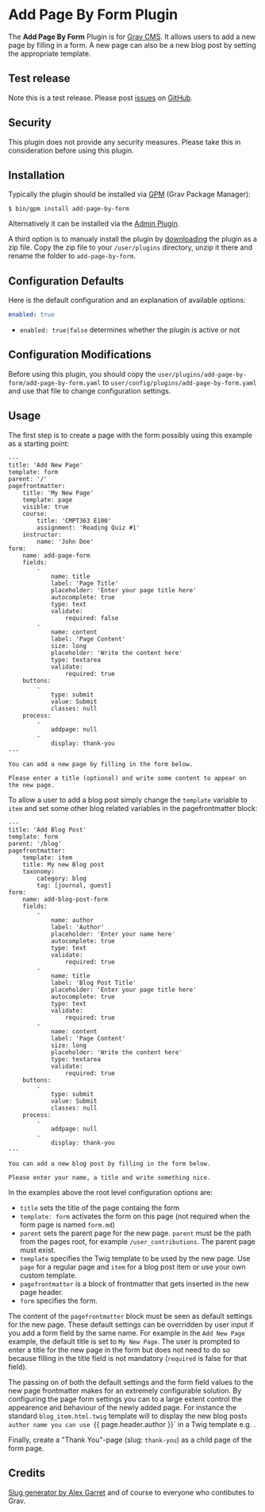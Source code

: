 # Add Page By Form Plugin

The **Add Page By Form** Plugin is for [Grav CMS](http://github.com/getgrav/grav). It allows users to add a new page by filling in a form. A new page can also be a new blog post by setting the appropriate template.

## Test release

Note this is a test release. Please post [issues](https://github.com/bleutzinn/grav-plugin-add-page-by-form/issues) on [GitHub](https://github.com/bleutzinn/grav-plugin-add-page-by-form).

## Security

This plugin does not provide any security measures. Please take this in consideration before using this plugin.

## Installation

Typically the plugin should be installed via [GPM](http://learn.getgrav.org/advanced/grav-gpm) (Grav Package Manager):

```
$ bin/gpm install add-page-by-form
```

Alternatively it can be installed via the [Admin Plugin](http://learn.getgrav.org/admin-panel/plugins).

A third option is to manualy install the plugin by [downloading](https://github.com/bleutzinn/grav-plugin-add-page-by-form/archive/master.zip) the plugin as a zip file. Copy the zip file to your `/user/plugins` directory, unzip it there and rename the folder to `add-page-by-form`.

## Configuration Defaults

Here is the default configuration and an explanation of available options:

```yaml
enabled: true
```
- `enabled: true|false` determines whether the plugin is active or not

## Configuration Modifications

Before using this plugin, you should copy the `user/plugins/add-page-by-form/add-page-by-form.yaml` to `user/config/plugins/add-page-by-form.yaml` and use that file to change configuration settings.

## Usage

The first step is to create a page with the form possibly using this example as a starting point:
```
---
title: 'Add New Page'
template: form
parent: '/'
pagefrontmatter:
    title: 'My New Page'
    template: page
    visible: true
    course:
        title: 'CMPT363 E100'
        assignment: 'Reading Quiz #1'
    instructor:
        name: 'John Doe'
form:
    name: add-page-form
    fields:
        -
            name: title
            label: 'Page Title'
            placeholder: 'Enter your page title here'
            autocomplete: true
            type: text
            validate:
                required: false
        -
            name: content
            label: 'Page Content'
            size: long
            placeholder: 'Write the content here'
            type: textarea
            validate:
                required: true
    buttons:
        -
            type: submit
            value: Submit
            classes: null
    process:
        -
            addpage: null
        -
            display: thank-you
---

You can add a new page by filling in the form below.

Please enter a title (optional) and write some content to appear on the new page.
```

To allow a user to add a blog post simply change the `template` variable to `item` and set some other blog related variables in the pagefrontmatter block:

```
---
title: 'Add Blog Post'
template: form
parent: '/blog'
pagefrontmatter:
    template: item
    title: My new Blog post
    taxonomy:
        category: blog
        tag: [journal, guest]
form:
    name: add-blog-post-form
    fields:
        -
            name: author
            label: 'Author'
            placeholder: 'Enter your name here'
            autocomplete: true
            type: text
            validate:
                required: true
        -
            name: title
            label: 'Blog Post Title'
            placeholder: 'Enter your page title here'
            autocomplete: true
            type: text
            validate:
                required: true
        -
            name: content
            label: 'Page Content'
            size: long
            placeholder: 'Write the content here'
            type: textarea
            validate:
                required: true
    buttons:
        -
            type: submit
            value: Submit
            classes: null
    process:
        -
            addpage: null
        -
            display: thank-you
---

You can add a new blog post by filling in the form below.

Please enter your name, a title and write something nice.
```
In the examples above the root level configuration options are:
- `title` sets the title of the page containg the form
- `template: form` activates the form on this page (not required when the form page is named `form.md`)
- `parent` sets the parent page for the new page. `parent` must be the path from the pages root, for example `/user_contributions`. The parent page must exist.
- `template` specifies the Twig template to be used by the new page. Use `page` for a regular page and `item` for a blog post item or use your own custom template.
- `pagefrontmatter` is a block of frontmatter that gets inserted in the new page header.
- `form` specifies the form.

The content of the `pagefrontmatter` block must be seen as default settings for the new page. These default settings can be overridden by user input if you add a form field by the same name. For example in the `Add New Page` example, the default title is set to `My New Page`. The user is prompted to enter a title for the new page in the form but does not need to do so because filling in the title field is not mandatory (`required` is false for that field).

The passing on of both the default settings and the form field values to the new page frontmatter makes for an extremely configurable solution. By configuring the page form settings you can to a large extent control the appearence and behaviour of the newly added page. For instance the standard `blog_item.html.twig` template will to display the new blog post`s author name you can use `{{ page.header.author }}` in a Twig template e.g. .

Finally, create a "Thank You"-page (slug: `thank-you`) as a child page of the form page.


## Credits

[Slug generator by Alex Garret](http://codereview.stackexchange.com/questions/44335/slug-url-generator) and of course to everyone who contibutes to Grav.
